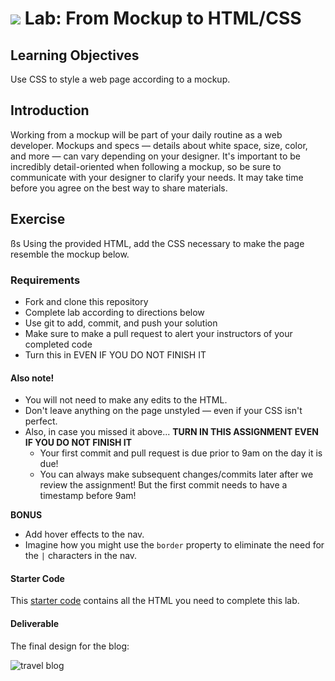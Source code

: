 # ![](https://ga-dash.s3.amazonaws.com/production/assets/logo-9f88ae6c9c3871690e33280fcf557f33.png) Lab: From Mockup to HTML/CSS

## Learning Objectives

Use CSS to style a web page according to a mockup.

## Introduction

Working from a mockup will be part of your daily routine as a web developer. Mockups and specs — details about white space, size, color, and more — can vary depending on your designer. It's important to be incredibly detail-oriented when following a mockup, so be sure to communicate with your designer to clarify your needs. It may take time before you agree on the best way to share materials.

## Exercise
ßs
Using the provided HTML, add the CSS necessary to make the page resemble the mockup below.

### Requirements

- Fork and clone this repository
- Complete lab according to directions below
- Use git to add, commit, and push your solution
- Make sure to make a pull request to alert your instructors of your completed code
- Turn this in EVEN IF YOU DO NOT FINISH IT

#### Also note!

- You will not need to make any edits to the HTML.
- Don't leave anything on the page unstyled — even if your CSS isn't perfect.
- Also, in case you missed it above... **TURN IN THIS ASSIGNMENT EVEN IF YOU DO NOT FINISH IT**
  - Your first commit and pull request is due prior to 9am on the day it is due!
  - You can always make subsequent changes/commits later after we review the assignment! But the first commit needs to have a timestamp before 9am!

**BONUS**

- Add hover effects to the nav.
- Imagine how you might use the `border` property to eliminate the need for the `|` characters in the nav.

#### Starter Code

This [starter code](starter-code) contains all the HTML you need to complete this lab.

#### Deliverable

The final design for the blog:

![travel blog](assets/travel-blog.png)
